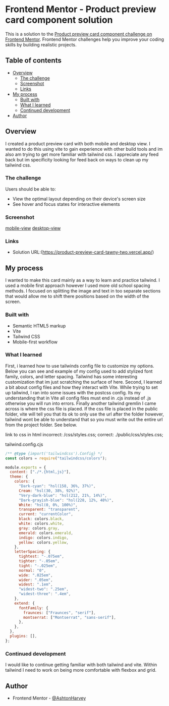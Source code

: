 # Frontend Mentor - Product preview card component solution

This is a solution to the [Product preview card component challenge on Frontend Mentor](https://www.frontendmentor.io/challenges/product-preview-card-component-GO7UmttRfa). Frontend Mentor challenges help you improve your coding skills by building realistic projects.

## Table of contents

- [Overview](#overview)
  - [The challenge](#the-challenge)
  - [Screenshot](#screenshot)
  - [Links](#links)
- [My process](#my-process)
  - [Built with](#built-with)
  - [What I learned](#what-i-learned)
  - [Continued development](#continued-development)
- [Author](#author)

## Overview

I created a product preview card with both mobile and desktop view. I wanted to do this using vite to gain experience with other build tools and im also am trying to get more familiar with tailwind css. I appreciate any feed back but im specificity looking for feed back on ways to clean up my tailwind css.

### The challenge

Users should be able to:

- View the optimal layout depending on their device's screen size
- See hover and focus states for interactive elements

### Screenshot

[mobile-view](./Screenshots/mobile-view.png)
[desktop-view](./Screenshots/desktop-view.png)

### Links

- Solution URL:(<https://product-preview-card-tawny-two.vercel.app/>)

## My process

I wanted to make this card mainly as a way to learn and practice tailwind. I used a mobile first approach however I used more old school spacing methods. I focused on splitting the image and text in too separate sections that would allow me to shift there positions based on the width of the screen.

### Built with

- Semantic HTML5 markup
- Vite
- Tailwind CSS
- Mobile-first workflow

### What I learned

First, i learned how to use tailwinds config file to customize my options. Below you can see and example of my config used to add stylized font family, colors, and letter spacing. Tailwind has some interesting customization that im just scratching the surface of here. Second, I learned a bit about config files and how they interact with Vite. While trying to set up tailwind, I ran into some issues with the postcss config. Its my understanding that in Vite all config files must end in .cjs instead of .js otherwise you will run into errors. Finally another tailwind gremlin I came across is where the css file is placed. If the css file is placed in the public folder, vite will tell you that its ok to only use the url after the folder however, tailwind wont be able to understand that so you must write out the entire url from the project folder. See below.

link to css in html
incorrect: /css/styles.css;
correct: ./public/css/styles.css;

tailwind.config.cjs

```javascript
/** @type {import('tailwindcss').Config} */
const colors = require("tailwindcss/colors");

module.exports = {
  content: ["./*.{html,js}"],
  theme: {
    colors: {
      "Dark-cyan": "hsl(158, 36%, 37%)",
      Cream: "hsl(30, 38%, 92%)",
      "Very-dark-blue": "hsl(212, 21%, 14%)",
      "Dark-grayish-blue": "hsl(228, 12%, 48%)",
      White: "hsl(0, 0%, 100%)",
      transparent: "transparent",
      current: "currentColor",
      black: colors.black,
      white: colors.white,
      gray: colors.gray,
      emerald: colors.emerald,
      indigo: colors.indigo,
      yellow: colors.yellow,
    },
    letterSpacing: {
      tightest: "-.075em",
      tighter: "-.05em",
      tight: "-.025em",
      normal: "0",
      wide: ".025em",
      wider: ".05em",
      widest: ".1em",
      "widest-two": ".25em",
      "widest-three": ".4em",
    },
    extend: {
      fontFamily: {
        fraunces: ["Fraunces", "serif"],
        montserrat: ["Montserrat", "sans-serif"],
      },
    },
  },
  plugins: [],
};
```

### Continued development

I would like to continue getting familiar with both tailwind and vite. Within tailwind I need to work on being more comfortable with flexbox and grid.

## Author

- Frontend Mentor - [@AshtonHarvey](https://www.frontendmentor.io/profile/AshtonHarvey)
